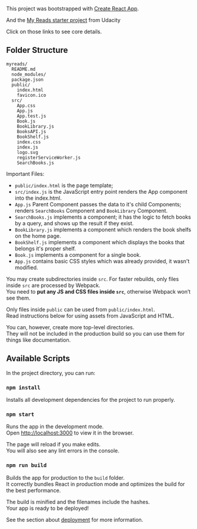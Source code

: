 This project was bootstrapped with [Create React App](https://github.com/facebookincubator/create-react-app).


And the [My Reads starter project](https://github.com/udacity/reactnd-project-myreads-starter) from Udacity

Click on those links to see core details.

## Folder Structure

```
myreads/
  README.md
  node_modules/
  package.json
  public/
    index.html
    favicon.ico
  src/
    App.css
    App.js
    App.test.js
    Book.js
    BookLibrary.js
    BooksAPI.js
    BookShelf.js
    index.css
    index.js
    logo.svg
    registerServiceWorker.js
    SearchBooks.js
```

Important Files:

* `public/index.html` is the page template;
* `src/index.js` is the JavaScript entry point renders the App component into the index.html.
* `App.js` Parent Component passes the data to it's child Components; renders `SearchBooks` Component and `BookLibrary` Component.
* `SearchBooks.js` implements a component; it has the logic to fetch books by a query, and shows up the result if they exist.
* `BookLibrary.js` implements a component which renders the book shelfs on the home page.
* `BookShelf.js` implements a component which displays the books that belongs it's proper shelf.
* `Book.js` implements a component for a single book.
* `App.js` contains basic CSS styles which was already provided, it wasn't modified.

You may create subdirectories inside `src`. For faster rebuilds, only files inside `src` are processed by Webpack.<br>
You need to **put any JS and CSS files inside `src`**, otherwise Webpack won’t see them.

Only files inside `public` can be used from `public/index.html`.<br>
Read instructions below for using assets from JavaScript and HTML.

You can, however, create more top-level directories.<br>
They will not be included in the production build so you can use them for things like documentation.

## Available Scripts

In the project directory, you can run:

### `npm install`
Installs all development dependencies for the project to run properly.

### `npm start`

Runs the app in the development mode.<br>
Open [http://localhost:3000](http://localhost:3000) to view it in the browser.

The page will reload if you make edits.<br>
You will also see any lint errors in the console.

### `npm run build`

Builds the app for production to the `build` folder.<br>
It correctly bundles React in production mode and optimizes the build for the best performance.

The build is minified and the filenames include the hashes.<br>
Your app is ready to be deployed!

See the section about [deployment](#deployment) for more information.

